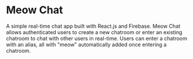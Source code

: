 # Meow Chat

A simple real-time chat app built with React.js and Firebase. Meow Chat allows authenticated users to create a new chatroom or enter an existing chatroom to chat with other users in real-time. Users can enter a chatroom with an alias, all with "meow" automatically added once entering a chatroom. 

